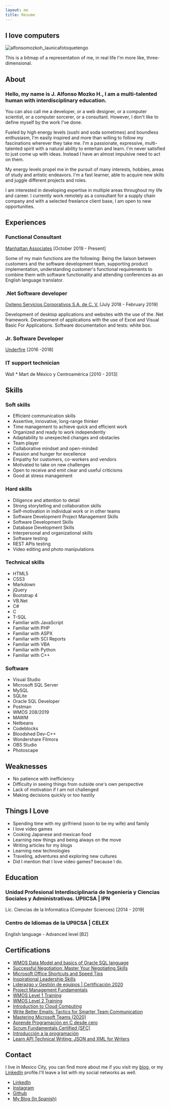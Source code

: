 ```yaml
---
layout: me
title: Resume
---
```

## I love computers

![alfonsomozkoh_launicafotoquetengo](https://i.ibb.co/dB8xBXJ/13566935-578852228964164-6769631306119649709-n.jpg)  

This is a bitmap of a representation of me, in real life I'm more like, three-dimensional.  

## About
### Hello, my name is J. Alfonso Mozko H., I am a multi-talented human with interdisciplinary education.

You can also call me a developer, or a web designer, or a computer scientist, or a computer sorcerer, or a consultant. However, I don't like to define myself by the work I've done.

Fueled by high energy levels (sushi and soda sometimes) and boundless enthusiasm, I'm easily inspired and more than willing to follow my fascinations wherever they take me.
I'm a passionate, expressive, multi-talented spirit with a natural ability to entertain and learn. I'm never satisfied to just come up with ideas. Instead I have an almost impulsive need to act on them.

My energy levels propel me in the pursuit of many interests, hobbies, areas of study and artistic endeavors. I'm a fast learner, able to acquire new skills and juggle different projects and roles.

I am interested in developing expertise in multiple areas throughout my life and career. I currently work remotely as a consultant for a supply chain company and with a selected freelance client base, I am open to new opportunities.

## Experiences

### **Functional Consultant**
 [Manhattan Associates](https://www.linkedin.com/company/manhattan-associates/mycompany/) [October 2019 - Present]

Some of my main functions are the following: Being the liaison between customers and the software development team, supporting product implementation, understanding customer's functional requirements to combine them with software functionality and attending conferences as an English language translator.

### **.Net Software developer**
[Oxiteno Servicios Corporativos S.A. de C. V.](https://www.linkedin.com/company/oxiteno/) [July 2018 - February 2019]

Development of desktop applications and websites with the use of the .Net
framework. Development of applications with the use of Excel and Visual Basic For
Applications. Software documentation and tests: white box.

### **Jr. Software Developer**
[Underfire](https://underfire.com.mx/) [2016 -2018]

### **IT support technician**
Wall * Mart de México y Centroamérica [2010 - 2013]

## Skills

### **Soft skills**

- Efficient communication skills
- Assertive, innovative, long-range thinker
- Time management to achieve quick and efficient work
- Organized and ready to work independently
- Adaptability to unexpected changes and obstacles 
- Team player
- Collaborative mindset and open-minded
- Passion and hunger for excellence
- Empathy for customers, co-workers and vendors
- Motivated to take on new challenges
- Open to receive and emit clear and useful criticisms
- Good at stress management

### **Hard skills**
- Diligence and attention to detail
- Strong storytelling and collaboration skills
- Self-motivation in individual work or in other teams
- Software Development Project Management Skills
- Software Development Skills
- Database Development Skills
- Interpersonal and organizational skills
- Software testing
- REST APIs testing
- Video editing and photo manipulations

### **Technical skills**

- HTML5
- CSS3	
- Markdown
- jQuery		
- Bootstrap 4	
- VB.Net	
- C#		
- C				
- T-SQL
- Familiar with JavaScript
- Familiar with PHP	
- Familiar with ASPX
- Familiar with SCI Reports
- Familiar with VBA
- Familiar with Python
- Familiar with C++

### **Software**
- Visual Studio
- Microsoft SQL Server
- MySQL
- SQLite
- Oracle SQL Developer
- Postman
- WMOS 208/2019
- MAWM
- Netbeans
- Codeblocks
- Bloodshed Dev-C++
- Wondershare Filmora
- OBS Studio
- Photoscape

## Weaknesses
- No patience with inefficiency
- Difficulty in seeing things from outside one's own perspective
- Lack of motivation if I am not challenged
- Making decisions quickly or too hastily

## Things I Love
- Spending time with my girlfriend (soon to be my wife) and family
- I love video games
- Cooking Japanese and mexican food
- Learning new things and being always on the move
- Writing articles for my blogs
- Learning new technologies
- Traveling, adventures and exploring new cultures
- Did I mention that I love video games? because I do.
## Education

### **Unidad Profesional Interdisciplinaria de Ingeniería y Ciencias Sociales y Administrativas. UPIICSA | IPN**  
Lic. Ciencias de la Informática (Computer Sciences) [2014 - 2019]

### **Centro de Idiomas de la UPIICSA | CELEX**
English language - Advanced level [B2]

## Certifications
- [WMOS Data Model and basics of Oracle SQL language](ude.my/UC-f07bdd1f-0a9b-49f6-bd1c-dd6f53ad6b0a)
- [Successful Negotiation: Master Your Negotiating Skills](ude.my/UC-c628716a-5591-4992-aacf-2c72ddafdba8)
- [Microsoft Office Shortcuts and Speed Tips](ude.my/UC-6675f260-08d6-4c92-be43-75c063f9d392)
- [Inspirational Leadership Skills](ude.my/UC-080243d6-6996-4b6a-8e20-153e14c4b698)
- [Liderazgo y Gestión de equipos | Certificación 2020](ude.my/UC-7a010c52-b64d-4226-998d-595faf56997e)
- [Project Management Fundamentals](ude.my/UC-11cbb799-8f32-4521-bd54-bdab972b0efd)
- [WMOS Level 1 Training](ude.my/UC-8a56d756-4c3b-4500-81b0-74e4d37d0111)
- [WMOS Level 2 Training](ude.my/UC-016a2555-b085-40fd-825e-12a98ce3f8db)
- [Introduction to Cloud Computing](ude.my/UC-4cf99111-a4b9-4a09-8fa3-0ef9aea8a289)
- [Write Better Emails: Tactics for Smarter Team Communication](ude.my/UC-a4773bfd-61fb-4fd5-bf21-ba1c59637dfc)
- [Mastering Microsoft Teams (2020)](ude.my/UC-7c9cc8c0-2cd1-4911-a5ff-f91e456b8e25)
- [Aprende Programación en C desde cero](ude.my/UC-99b89351-4a7a-4323-afd9-f0c0373ae094)
- [Scrum Fundamentals Certified (SFC)](https://www.scrumstudy.com/certification/verify?type=SFC&number=699719)
- [Introducción a la programación](https://capacitateparaelempleo.org/verifica/w0x3z6x71/)
- [Learn API Technical Writing: JSON and XML for Writers](ude.my/UC-28196b01-99bc-40b9-a3b7-2924c747ce40)

## Contact

I live in Mexico City, you can find more about me if you visit my [blog](https://alfonsomozkoh.github.io/), or my [LinkedIn](https://www.linkedin.com/in/alfonsomoscoh/) profile.I'll leave a list with my social networks as well.

- [LinkedIn](https://www.linkedin.com/in/alfonsomoscoh/)
- [Instagram](http://instagram.com/alfonsomozkoh)
- [Github](https://github.com/alfonsojazz)
- [My Blog (In Spanish)](https://alfonsomozkoh.github.io/)
